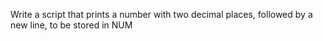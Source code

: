 Write a script that prints a number with two decimal places, followed by a new line, to be stored in NUM
